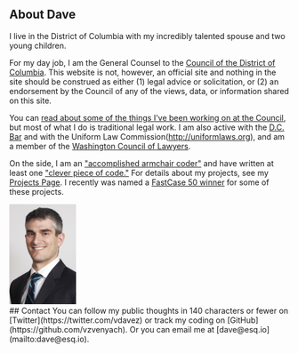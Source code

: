 ## About Dave
<div class="row">
<div class="col-md-10">
I live in the District of Columbia with my incredibly talented spouse and two young children.

For my day job, I am the General Counsel to the [Council of the District of Columbia](http://dccouncil.us). This website is not, however, an official site and nothing in the site should be construed as either (1) legal advice or solicitation, or (2) an endorsement by the Council of any of the views, data, or information shared on this site.

You can [read about some of the things I've been working on at the Council](http://www.govexec.com/state-local/2014/07/ultimate-open-government-unlocking-laws/87997/), but most of what I do is traditional legal work. I am also active with the [D.C. Bar](http://dcbar.org) and with the Uniform Law Commission(http://uniformlaws.org), and am a member of the [Washington Council of Lawyers](http://wclawyers.org). 

On the side, I am an ["accomplished armchair coder"](http://www.washingtonpost.com/blogs/mike-debonis/wp/2014/03/19/dcdecoded-org-offers-better-public-access-to-d-c-laws/) and have written at least one ["clever piece of code."](http://gigaom.com/2014/06/12/clever-piece-of-code-exposes-hidden-changes-to-supreme-court-opinions/) For details about my projects, see my [Projects Page](projects.html). I recently was named a [FastCase 50 winner](http://www.fastcase.com/fastcase50-winners-2014/) for some of these projects.
</div>
<div class="col-md-2">
<img src="../img/Zvenyach.png" class=".visible-sm" width="120"/>
</div>
</div>
## Contact
You can follow my public thoughts in 140 characters or fewer on [Twitter](https://twitter.com/vdavez) or track my coding on [GitHub](https://github.com/vzvenyach). Or you can email me at [dave@esq.io](mailto:dave@esq.io).
